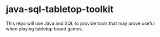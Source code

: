 # java-sql-tabletop-toolkit
This repo will use Java and SQL to provide tools that may prove useful when playing tabletop board games.
